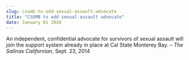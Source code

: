 ```yaml
---
slug: csumb-to-add-sexual-assault-advocate
title: "CSUMB to add sexual assault advocate"
date: January 01 2020
---
```


<p>An independent, confidential advocate for survivors of sexual assault will join the support system already in place at Cal State Monterey Bay.  – <em>The Salinas Californian</em>, Sept. 23, 2014
</p>
